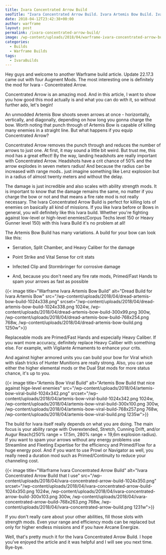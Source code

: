 ```yaml
---
title: Ivara Concentrated Arrow Build
seoTitle: "Ivara Concentrated Arrow Build. Ivara Artemis Bow Build. Ivara Build"
date: 2018-04-12T23:42:38+00:00
author: warframe
layout: post
permalink: /ivara-concentrated-arrow-build/
image: /wp-content/uploads/2018/04/warframe-ivara-concentrated-arrow-build.jpg
categories:
  - Builds
  - Warframe Builds
tags:
  - IvaraBuilds
---
```

Hey guys and welcome to another Warframe build article. Update 22.17.3 came out with four Augment Mods. The most interesting one is definitely the mod for Ivara - Concentrated Arrow.<!--more-->

Concentrated Arrow is an amazing mod. And in this article, I want to show you how good this mod actually is and what you can do with it, so without further ado, let's begin!

An unmodded Artemis Bow shoots seven arrows at once - horizontally, vertically, and diagonally, depending on how long you gonna charge the bow. Worth noting that punch through of Artemis Bow is capable of killing many enemies in a straight line. But what happens if you equip Concentrated Arrow?

Concentrated Arrow removes the punch through and reduces the number of arrows to just one. At first, it may sound a little bit weird. But trust me, this mod has a great effect! By the way, landing headshots are really important with Concentrated Arrow. Headshots have a crit chance of 50% and the arrow explodes in seven meters radius! And because the radius can be increased with range mods.. just imagine something like Lenz explosion but in a radius of almost twenty meters and without the delay.

The damage is just incredible and also scales with ability strength mods. It is important to know that the damage remains the same, no matter if you charge the bow or not and that means a fire rate mod is not really necessary. The Ivara Concentrated Arrow Build is perfect for killing lots of enemies on basically all kind of missions. If you like Ivara before or Bows in general, you will definitely like this Ivara build. Whether you're fighting against low-level or high-level enemies(Corpus Techs level 150 or Heavy Gunner level 150) with this Ivara Build it's no problem at all!

The Artemis Bow Build has many variations. A build for your bow can look like this:
  
- Serration, Split Chamber, and Heavy Caliber for the damage
  
- Point Strike and Vital Sense for crit stats
  
- Infected Clip and Stormbringer for corrosive damage
  
- And, because you don't need any fire rate mods, Primed/Fast Hands to spam your arrows as fast as possible

{{< image title="Warframe Ivara Artemis Bow Build" alt="Dread Build for Ivara Artemis Bow" src="/wp-content/uploads/2018/04/dread-artemis-bow-build-1024x338.png" srcset="/wp-content/uploads/2018/04/dread-artemis-bow-build-1024x338.png 1024w, /wp-content/uploads/2018/04/dread-artemis-bow-build-300x99.png 300w, /wp-content/uploads/2018/04/dread-artemis-bow-build-768x254.png 768w, /wp-content/uploads/2018/04/dread-artemis-bow-build.png 1250w">}}

Replaceable mods are Primed/Fast Hands and especially Heavy Caliber. If you want more accuracy, definitely replace Heavy Caliber with something else. For example, with Vigilante Armaments to enhance your crits.

And against higher armored units you can build your bow for Viral which with slash tricks of Hunter Munitions are really strong. Also, you can use either the higher elemental mods or the Dual Stat mods for more status chance, it's up to you.

{{< image title="Artemis Bow Viral Build" alt="Artemis Bow Build that nice against hige-level enemies" src="/wp-content/uploads/2018/04/artemis-bow-viral-build-1024x342.png" srcset="/wp-content/uploads/2018/04/artemis-bow-viral-build-1024x342.png 1024w, /wp-content/uploads/2018/04/artemis-bow-viral-build-300x100.png 300w, /wp-content/uploads/2018/04/artemis-bow-viral-build-768x257.png 768w, /wp-content/uploads/2018/04/artemis-bow-viral-build.png 1235w">}}

The build for Ivara itself really depends on what you are doing. The main focus is your ability range with Overextended, Stretch, Cunning Drift, and/or Augur Reach(250% range = 17.5m, 280% range = 19,6m explosion radius). If you want to spam your arrows without any energy problems use Streamline and Fleeting Expertise for the efficiency and Primed/Flow for a huge energy pool. And if you want to use Prowl or Navigator as well, you really need a duration mod such as Primed/Continuity to reduce your channeling cost.

{{< image title="Warframe Ivara Concentrated Arrow Build" alt="Ivara Concentrated Arrow Build that I use" src="/wp-content/uploads/2018/04/ivara-concentrated-arrow-build-1024x350.png" srcset="/wp-content/uploads/2018/04/ivara-concentrated-arrow-build-1024x350.png 1024w, /wp-content/uploads/2018/04/ivara-concentrated-arrow-build-300x103.png 300w, /wp-content/uploads/2018/04/ivara-concentrated-arrow-build-768x263.png 768w, /wp-content/uploads/2018/04/ivara-concentrated-arrow-build.png 1231w">}}

If you don't really care about your other abilities, fill those slots with strength mods. Even your range and efficiency mods can be replaced but only for higher endless missions and if you have Arcane Energize.

Well, that's pretty much it for the Ivara Concentrated Arrow Build. I hope you’ve enjoyed the article and it was helpful and I will see you next time. Bye-bye.